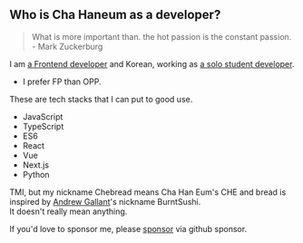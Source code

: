 ## Who is Cha Haneum as a developer?

> What is more important than. the hot passion is the constant passion. - Mark Zuckerburg

I am [a Frontend developer]() and Korean, working as  [a solo student developer]().<br/>

- I prefer FP than OPP.

These are tech stacks that I can put to good use.
- JavaScript
- TypeScript
- ES6
- React
- Vue
- Next.js
- Python

TMI, but my nickname Chebread means Cha Han Eum's CHE and bread is inspired by [Andrew Gallant](https://github.com/BurntSushi)'s nickname BurntSushi.<br/>
It doesn't really mean anything.

If you'd love to sponsor me, please [sponsor](https://github.com/sponsors/chebread) via github sponsor.
